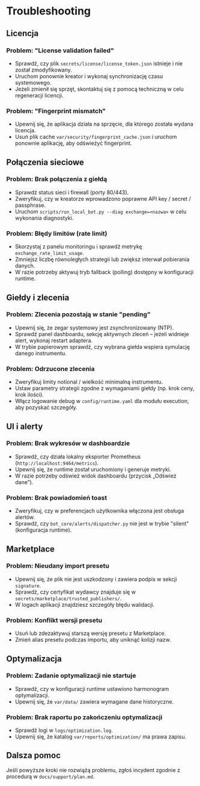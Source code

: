 # Troubleshooting

## Licencja
### Problem: "License validation failed"
- Sprawdź, czy plik `secrets/license/license_token.json` istnieje i nie został zmodyfikowany.
- Uruchom ponownie kreator i wykonaj synchronizację czasu systemowego.
- Jeżeli zmienił się sprzęt, skontaktuj się z pomocą techniczną w celu regeneracji licencji.

### Problem: "Fingerprint mismatch"
- Upewnij się, że aplikacja działa na sprzęcie, dla którego została wydana licencja.
- Usuń plik cache `var/security/fingerprint_cache.json` i uruchom ponownie aplikację, aby odświeżyć fingerprint.

## Połączenia sieciowe
### Problem: Brak połączenia z giełdą
- Sprawdź status sieci i firewall (porty 80/443).
- Zweryfikuj, czy w kreatorze wprowadzono poprawne API key / secret / passphrase.
- Uruchom `scripts/run_local_bot.py --diag exchange=<nazwa>` w celu wykonania diagnostyki.

### Problem: Błędy limitów (rate limit)
- Skorzystaj z panelu monitoringu i sprawdź metrykę `exchange_rate_limit_usage`.
- Zmniejsz liczbę równoległych strategii lub zwiększ interwał pobierania danych.
- W razie potrzeby aktywuj tryb fallback (polling) dostępny w konfiguracji runtime.

## Giełdy i zlecenia
### Problem: Zlecenia pozostają w stanie "pending"
- Upewnij się, że zegar systemowy jest zsynchronizowany (NTP).
- Sprawdź panel dashboardu, sekcję aktywnych zleceń – jeżeli widnieje alert, wykonaj restart adaptera.
- W trybie papierowym sprawdź, czy wybrana giełda wspiera symulację danego instrumentu.

### Problem: Odrzucone zlecenia
- Zweryfikuj limity notional / wielkość minimalną instrumentu.
- Ustaw parametry strategii zgodne z wymaganiami giełdy (np. krok ceny, krok ilości).
- Włącz logowanie debug w `config/runtime.yaml` dla modułu execution, aby pozyskać szczegóły.

## UI i alerty
### Problem: Brak wykresów w dashboardzie
- Sprawdź, czy działa lokalny eksporter Prometheus (`http://localhost:9464/metrics`).
- Upewnij się, że runtime został uruchomiony i generuje metryki.
- W razie potrzeby odśwież widok dashboardu (przycisk „Odśwież dane”).

### Problem: Brak powiadomień toast
- Zweryfikuj, czy w preferencjach użytkownika włączona jest obsługa alertów.
- Sprawdź, czy `bot_core/alerts/dispatcher.py` nie jest w trybie "silent" (konfiguracja runtime).

## Marketplace
### Problem: Nieudany import presetu
- Upewnij się, że plik nie jest uszkodzony i zawiera podpis w sekcji `signature`.
- Sprawdź, czy certyfikat wydawcy znajduje się w `secrets/marketplace/trusted_publishers/`.
- W logach aplikacji znajdziesz szczegóły błędu walidacji.

### Problem: Konflikt wersji presetu
- Usuń lub zdezaktywuj starszą wersję presetu z Marketplace.
- Zmień alias presetu podczas importu, aby uniknąć kolizji nazw.

## Optymalizacja
### Problem: Zadanie optymalizacji nie startuje
- Sprawdź, czy w konfiguracji runtime ustawiono harmonogram optymalizacji.
- Upewnij się, że `var/data/` zawiera wymagane dane historyczne.

### Problem: Brak raportu po zakończeniu optymalizacji
- Sprawdź logi w `logs/optimization.log`.
- Upewnij się, że katalog `var/reports/optimization/` ma prawa zapisu.

## Dalsza pomoc
Jeśli powyższe kroki nie rozwiążą problemu, zgłoś incydent zgodnie z procedurą w `docs/support/plan.md`.
